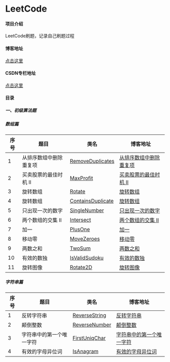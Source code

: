 # LeetCode

#### 项目介绍

LeetCode刷题，记录自己刷题过程

#### 博客地址

[点击这里](https://blog.csdn.net/zhwyj1019)


#### CSDN专栏地址

[点击这里](https://blog.csdn.net/column/details/25294.html)


#### 目录
##### 一、初级算法题

##### 数组篇
    

| 序号 | 题目 | 类名 | 博客地址 | 
| ---------- | ----------- | ----------- | ----------- | 
| 1 | 从排序数组中删除重复项 | [RemoveDuplicates](https://github.com/innerpeacez/leetcode/blob/master/primary/src/main/java/com/zhw/leetcode/array/RemoveDuplicates.java)   | [从排序数组中删除重复项](https://blog.csdn.net/zhwyj1019/article/details/81190700)   |
| 2 | 买卖股票的最佳时机 II | [MaxProfit](https://github.com/innerpeacez/leetcode/blob/master/primary/src/main/java/com/zhw/leetcode/array/MaxProfit.java)   | [买卖股票的最佳时机 II](https://blog.csdn.net/zhwyj1019/article/details/81200723)   |
| 3 | 旋转数组 | [Rotate](https://github.com/innerpeacez/leetcode/blob/master/primary/src/main/java/com/zhw/leetcode/array/Rotate.java)   | [旋转数组](https://blog.csdn.net/zhwyj1019/article/details/81254054)   |
| 4 | 旋转数组 | [ContainsDuplicate](https://github.com/innerpeacez/leetcode/blob/master/primary/src/main/java/com/zhw/leetcode/array/ContainsDuplicate.java)   | [旋转数组](https://blog.csdn.net/zhwyj1019/article/details/81291177)   |
| 5 | 只出现一次的数字 | [SingleNumber](https://github.com/innerpeacez/leetcode/blob/master/primary/src/main/java/com/zhw/leetcode/array/SingleNumber.java)   | [只出现一次的数字](https://blog.csdn.net/zhwyj1019/article/details/81303525)   |
| 6 | 两个数组的交集 II | [Intersect](https://github.com/innerpeacez/leetcode/blob/master/primary/src/main/java/com/zhw/leetcode/array/Intersect.java)   | [两个数组的交集 II](https://blog.csdn.net/zhwyj1019/article/details/81481201)   |
| 7 | 加一 | [PlusOne](https://github.com/innerpeacez/leetcode/blob/master/primary/src/main/java/com/zhw/leetcode/array/PlusOne.java)   | [加一](https://blog.csdn.net/zhwyj1019/article/details/81514670)   |
| 8 | 移动零 | [MoveZeroes](https://github.com/innerpeacez/leetcode/blob/master/primary/src/main/java/com/zhw/leetcode/array/MoveZeroes.java)   | [移动零](https://blog.csdn.net/zhwyj1019/article/details/81535852)   |
| 9 | 两数之和 | [TwoSum](https://github.com/innerpeacez/leetcode/blob/master/primary/src/main/java/com/zhw/leetcode/array/TwoSum.java)   | [两数之和](https://blog.csdn.net/zhwyj1019/article/details/81569812)   |
| 10 | 有效的数独 | [IsValidSudoku](https://github.com/innerpeacez/leetcode/blob/master/primary/src/main/java/com/zhw/leetcode/array/IsValidSudoku.java)   | [有效的数独](https://blog.csdn.net/zhwyj1019/article/details/81673613)   |
| 11 | 旋转图像 | [Rotate2D](https://github.com/innerpeacez/leetcode/blob/master/primary/src/main/java/com/zhw/leetcode/array/Rotate2D.java)   | [旋转图像](https://blog.csdn.net/zhwyj1019/article/details/81869978)   |
           

##### 字符串篇

| 序号 | 题目 | 类名 | 博客地址 | 
| ---------- | ----------- | ----------- | ----------- | 
| 1 | 反转字符串 | [ReverseString](https://github.com/innerpeacez/leetcode/blob/master/primary/src/main/java/com/zhw/leetcode/string/ReverseString.java)  | [反转字符串](https://blog.csdn.net/zhwyj1019/article/details/81876505)   |
| 2 | 颠倒整数 | [ReverseNumber](https://github.com/innerpeacez/leetcode/blob/master/primary/src/main/java/com/zhw/leetcode/string/ReverseNumber.java)   | [颠倒整数](https://blog.csdn.net/zhwyj1019/article/details/81908202)   |
| 3 | 字符串中的第一个唯一字符 | [FirstUniqChar](https://github.com/innerpeacez/leetcode/blob/master/primary/src/main/java/com/zhw/leetcode/string/FirstUniqChar.java)   | [字符串中的第一个唯一字符](https://blog.csdn.net/zhwyj1019/article/details/81914191)   |
| 4 | 有效的字母异位词 | [IsAnagram](https://github.com/innerpeacez/leetcode/blob/master/primary/src/main/java/com/zhw/leetcode/string/IsAnagram.java)   | [有效的字母异位词](https://blog.csdn.net/zhwyj1019/article/details/81947779)   |
  
